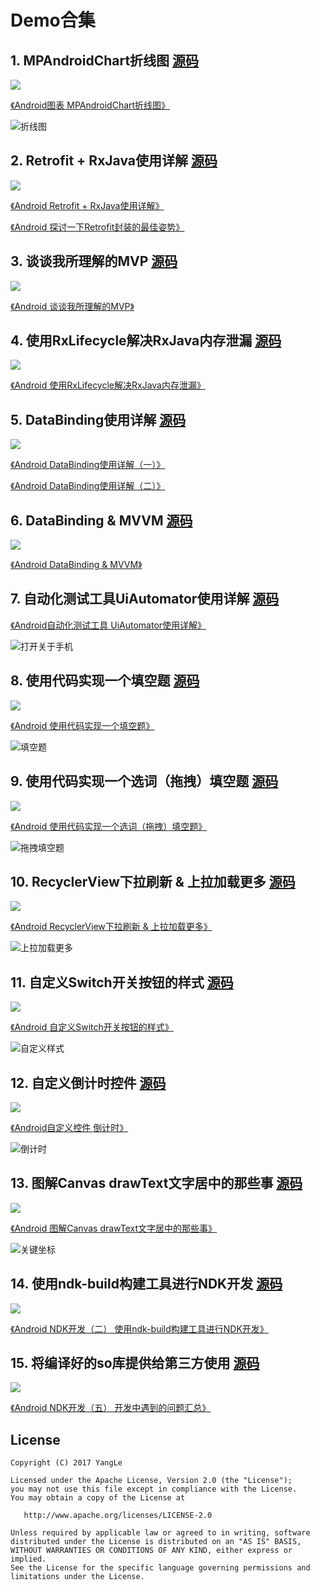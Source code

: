 # Demo合集

## 1. MPAndroidChart折线图 [源码](https://github.com/alidili/Demos/tree/master/MPAndroidChartDemo)

[![](https://img.shields.io/badge/APK%20download-1.79M-green.svg)](https://github.com/alidili/Demos/raw/master/MPAndroidChartDemo/MPAndroidChartDemo.apk)

[《Android图表 MPAndroidChart折线图》](http://blog.csdn.net/kong_gu_you_lan/article/details/53634368)

![折线图](http://upload-images.jianshu.io/upload_images/3270074-3927ef98caa3508b.gif?imageMogr2/auto-orient/strip)

## 2. Retrofit + RxJava使用详解 [源码](https://github.com/alidili/Demos/tree/master/RetrofitDemo)

[![](https://img.shields.io/badge/APK%20download-1.93M-green.svg)](https://github.com/alidili/Demos/raw/master/RetrofitDemo/RetrofitDemo.apk)

[《Android Retrofit + RxJava使用详解》](http://blog.csdn.net/kong_gu_you_lan/article/details/73504345)

[《Android 探讨一下Retrofit封装的最佳姿势》](http://blog.csdn.net/kong_gu_you_lan/article/details/73733922)

## 3. 谈谈我所理解的MVP [源码](https://github.com/alidili/Demos/tree/master/MVPDemo)

[![](https://img.shields.io/badge/APK%20download-2.35M-green.svg)](https://github.com/alidili/Demos/raw/master/MVPDemo/MVPDemo.apk)

[《Android 谈谈我所理解的MVP》](http://blog.csdn.net/kong_gu_you_lan/article/details/73848719)

## 4. 使用RxLifecycle解决RxJava内存泄漏 [源码](https://github.com/alidili/Demos/tree/master/RxLifecycleDemo)

[![](https://img.shields.io/badge/APK%20download-2.09M-green.svg)](https://github.com/alidili/Demos/raw/master/RxLifecycleDemo/RxLifecycleDemo.apk)

[《Android 使用RxLifecycle解决RxJava内存泄漏》](http://blog.csdn.net/kong_gu_you_lan/article/details/74469041)

## 5. DataBinding使用详解 [源码](https://github.com/alidili/Demos/tree/master/DataBindingDemo)

[![](https://img.shields.io/badge/APK%20download-1.83M-green.svg)](https://github.com/alidili/Demos/raw/master/DataBindingDemo/DataBindingDemo.apk)

[《Android DataBinding使用详解（一）》](http://blog.csdn.net/kong_gu_you_lan/article/details/75628465)

[《Android DataBinding使用详解（二）》](http://blog.csdn.net/kong_gu_you_lan/article/details/76020050)

## 6. DataBinding & MVVM [源码](https://github.com/alidili/Demos/tree/master/MVVMDemo)

[![](https://img.shields.io/badge/APK%20download-2.46M-green.svg)](https://github.com/alidili/Demos/raw/master/MVVMDemo/MVVMDemo.apk)

[《Android DataBinding & MVVM》](http://blog.csdn.net/kong_gu_you_lan/article/details/76906630)

## 7. 自动化测试工具UiAutomator使用详解 [源码](https://github.com/alidili/Demos/tree/master/UiAutomatorDemo)

[《Android自动化测试工具 UiAutomator使用详解》](http://blog.csdn.net/kong_gu_you_lan/article/details/77197944)

![打开关于手机](http://upload-images.jianshu.io/upload_images/3270074-0cf4967c2f2c4033.gif?imageMogr2/auto-orient/strip)

## 8. 使用代码实现一个填空题 [源码](https://github.com/alidili/Demos/tree/master/FillBlankQuestionDemo)

[![](https://img.shields.io/badge/APK%20download-1.48M-green.svg)](https://github.com/alidili/Demos/raw/master/FillBlankQuestionDemo/FillBlankQuestionDemo.apk)

[《Android 使用代码实现一个填空题》](http://blog.csdn.net/kong_gu_you_lan/article/details/78134068)

![填空题](http://upload-images.jianshu.io/upload_images/3270074-8bb46edbb4244870.gif?imageMogr2/auto-orient/strip)

## 9. 使用代码实现一个选词（拖拽）填空题 [源码](https://github.com/alidili/Demos/tree/master/DragFillBlankQuestionDemo)

[![](https://img.shields.io/badge/APK%20download-1.49M-green.svg)](https://github.com/alidili/Demos/raw/master/DragFillBlankQuestionDemo/DragFillBlankQuestionDemo.apk)

[《Android 使用代码实现一个选词（拖拽）填空题》](http://blog.csdn.net/kong_gu_you_lan/article/details/78195171)

![拖拽填空题](http://upload-images.jianshu.io/upload_images/3270074-b05d74d189e9b8ff.gif?imageMogr2/auto-orient/strip)

## 10. RecyclerView下拉刷新 & 上拉加载更多 [源码](https://github.com/alidili/Demos/tree/master/RecyclerViewRefreshDemo)

[![](https://img.shields.io/badge/APK%20download-2.36M-green.svg)](https://github.com/alidili/Demos/raw/master/RecyclerViewRefreshDemo/RecyclerViewRefreshDemo.apk)

[《Android RecyclerView下拉刷新 & 上拉加载更多》](http://blog.csdn.net/kong_gu_you_lan/article/details/78294330)

![上拉加载更多](http://upload-images.jianshu.io/upload_images/3270074-dbf32d05e92c5a3a.gif?imageMogr2/auto-orient/strip)

## 11. 自定义Switch开关按钮的样式 [源码](https://github.com/alidili/Demos/tree/master/SwitchViewDemo)

[![](https://img.shields.io/badge/APK%20download-1.57M-green.svg)](https://github.com/alidili/Demos/raw/master/SwitchViewDemo/SwitchViewDemo.apk)

[《Android 自定义Switch开关按钮的样式》](http://blog.csdn.net/kong_gu_you_lan/article/details/78728579)

![自定义样式](http://upload-images.jianshu.io/upload_images/3270074-26b2159e1c44d100.gif?imageMogr2/auto-orient/strip%7CimageView2/2/w/1240)

## 12. 自定义倒计时控件 [源码](https://github.com/alidili/Demos/tree/master/CountdownDemo)

[![](https://img.shields.io/badge/APK%20download-1.56M-green.svg)](https://github.com/alidili/Demos/raw/master/CountdownDemo/CountdownDemo.apk)

[《Android自定义控件 倒计时》](http://blog.csdn.net/kong_gu_you_lan/article/details/78794034)

![倒计时](http://upload-images.jianshu.io/upload_images/3270074-5abfa07975a40e02.gif?imageMogr2/auto-orient/strip%7CimageView2/2/w/1240)

## 13. 图解Canvas drawText文字居中的那些事 [源码](https://github.com/alidili/Demos/tree/master/DrawTextDemo)

[![](https://img.shields.io/badge/APK%20download-1.56M-green.svg)](https://github.com/alidili/Demos/raw/master/DrawTextDemo/DrawTextDemo.apk)

[《Android 图解Canvas drawText文字居中的那些事》](http://blog.csdn.net/kong_gu_you_lan/article/details/78927930)

![关键坐标](http://upload-images.jianshu.io/upload_images/3270074-e313fa9a629a5c6b.png?imageMogr2/auto-orient/strip%7CimageView2/2/w/1240)

## 14. 使用ndk-build构建工具进行NDK开发 [源码](https://github.com/alidili/Demos/tree/master/NDKDemo)

[![](https://img.shields.io/badge/APK%20download-1.58M-green.svg)](https://github.com/alidili/Demos/raw/master/NDKDemo/NDKDemo.apk)

[《Android NDK开发（二） 使用ndk-build构建工具进行NDK开发》](http://blog.csdn.net/kong_gu_you_lan/article/details/79146817)

## 15. 将编译好的so库提供给第三方使用 [源码](https://github.com/alidili/Demos/tree/master/NDKLibraryDemo)

[![](https://img.shields.io/badge/APK%20download-1.99M-green.svg)](https://github.com/alidili/Demos/raw/master/NDKLibraryDemo/NDKLibraryDemo.apk)

[《Android NDK开发（五） 开发中遇到的问题汇总》](https://blog.csdn.net/kong_gu_you_lan/article/details/80359547)

## License

```
Copyright (C) 2017 YangLe

Licensed under the Apache License, Version 2.0 (the "License");
you may not use this file except in compliance with the License.
You may obtain a copy of the License at

   http://www.apache.org/licenses/LICENSE-2.0

Unless required by applicable law or agreed to in writing, software
distributed under the License is distributed on an "AS IS" BASIS,
WITHOUT WARRANTIES OR CONDITIONS OF ANY KIND, either express or implied.
See the License for the specific language governing permissions and
limitations under the License.
```